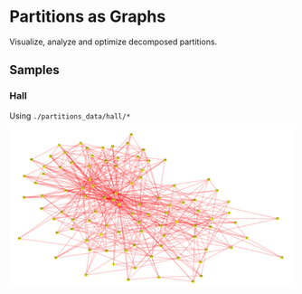 # Partitions as Graphs

Visualize, analyze and optimize decomposed partitions.


## Samples


### Hall
Using `./partitions_data/hall/*`

 <img src="./imgs/hall.png" width="600">
